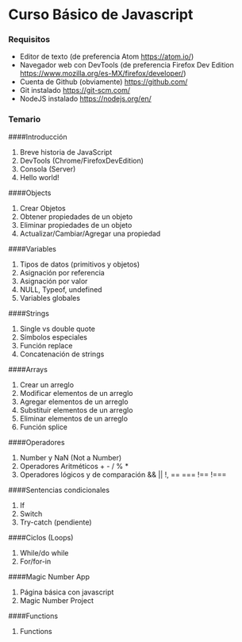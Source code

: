 # Curso Básico de Javascript

### Requisitos
- Editor de texto (de preferencia Atom https://atom.io/)
- Navegador web con DevTools (de preferencia Firefox Dev Edition https://www.mozilla.org/es-MX/firefox/developer/)
- Cuenta de Github (obviamente) https://github.com/
- Git instalado https://git-scm.com/
- NodeJS instalado https://nodejs.org/en/


### Temario
####Introducción
1. Breve historia de JavaScript
3. DevTools (Chrome/FirefoxDevEdition)
2. Consola (Server)
4. Hello world!

####Objects
1. Crear Objetos
2. Obtener propiedades de un objeto
3. Eliminar propiedades de un objeto
4. Actualizar/Cambiar/Agregar una propiedad

####Variables
1. Tipos de datos (primitivos y objetos)
2. Asignación por referencia
3. Asignación por valor
4. NULL, Typeof, undefined
5. Variables globales

####Strings
1. Single vs double quote
2. Símbolos especiales
4. Función replace
3. Concatenación de strings

####Arrays
1. Crear un arreglo
2. Modificar elementos de un arreglo
3. Agregar elementos de un arreglo
4. Substituir elementos de un arreglo
5. Eliminar elementos de un arreglo
6. Función splice

####Operadores
1. Number y NaN (Not a Number)
2. Operadores Aritméticos + - / % *
3. Operadores lógicos y de comparación && || !, == === !== !===

####Sentencias condicionales
1. If
2. Switch
3. Try-catch (pendiente)

####Ciclos (Loops)
1. While/do while
2. For/for-in

####Magic Number App
1. Página básica con javascript
2. Magic Number Project


####Functions
1. Functions
